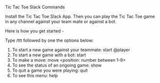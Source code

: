 Tic Tac Toe Slack Commands

Install the Tic Tac Toe Slack App.
Then you can play the Tic Tac Toe game in any channel against your team mate or against a bot.

Here is how you get started -

Type /ttt followed by one the options below:
1. To start a new game against your teammate: start @player
2. To start a new game with a bot: start
3. To make a move: move <position: number between 1-9>
4. To see the status of an ongoing game: show
5. To quit a game you were playing: quit
6. To see this menu: help